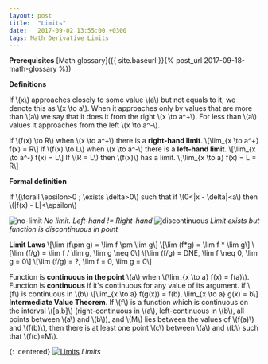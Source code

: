```yaml
---
layout: post
title:  "Limits"
date:   2017-09-02 13:55:00 +0300
tags: Math Derivative Limits
---
```


**Prerequisites** [Math glossary]({{ site.baseurl }}{% post_url 2017-09-18-math-glossary %})

**Definitions**

If \\(x\\) approaches closely to some value \\(a\\) but not equals to it, we denote this as \\(x \to a\\). When it approaches only by values that are more than \\(a\\) we say that it does it from the right \\(x \to a^+\\). For less than \\(a\\) values it approaches from the left \\(x \to a^-\\).

If \\(f(x) \to R\\) when \\(x \to a^+\\) there is a **right-hand limit**. \\[\lim_{x \to a^+} f(x) = R\\]
If \\(f(x) \to L\\) when \\(x \to a^-\\) there is a **left-hand limit**. \\[\lim_{x \to a^-} f(x) = L\\]
If \\(R = L\\) then \\(f(x)\\) has a limit.
\\[\lim_{x \to a} f(x) = L = R\\]

**Formal definition**

If \\(\forall \epsilon>0 \; \exists \delta>0\\) such that if \\(0<\|x - \delta\|<a\\) then \\(\|f(x) - L\|<\epsilon\\)

<p class="centered">
  <span class="half-width">
    <img src="{{ site.url }}/assets/images/limits/no-limit.svg" alt="no-limit">
    <em>No limit. Left-hand != Right-hand</em>
  </span>
  <span class="half-width" style="vertical-align: top">
    <img src="{{ site.url }}/assets/images/limits/discontinuous.svg" alt="discontinuous">
    <em>Limit exists but function is discontinuous in point</em>
  </span>
</p>

**Limit Laws**
\\[\lim (f\pm g) = \lim f \pm \lim g\\]
\\[\lim (f*g) = \lim f * \lim g\\]
\\[\lim (f/g) = \lim f / \lim g, \lim g \neq 0\\]
\\[\lim (f/g) = DNE, \lim f \neq 0, \lim g = 0\\]
\\[\lim (f/g) = ?, \lim f = 0, \lim g = 0\\]

Function is **continuous in the point** \\(a\\) when \\(\lim_{x \to a} f(x) = f(a)\\). Function is **continuous** if it's continuous for any value of its argument.
if \\(f\\) is continuous in \\(b\\)
\\[\lim_{x \to a} f(g(x)) = f(b), \lim_{x \to a} g(x) = b\\]
**Intermediate Value Theorem**. If \\(f\\) is a function which is continuous on the interval \\([a,b]\\) (right-continuous in \\(a\\), left-continuous in \\(b\\), all  points between \\(a\\) and \\(b\\)), and \\(M\\) lies between the values of \\(f(a)\\) and \\(f(b)\\), then there is at least one point \\(c\\) between \\(a\\) and \\(b\\) such that \\(f(c)=M\\).

{: .centered}
[![Limits](https://img.youtube.com/vi/kfF40MiS7zA/0.jpg)](https://www.youtube.com/watch?v=kfF40MiS7zA)
*Limits*
